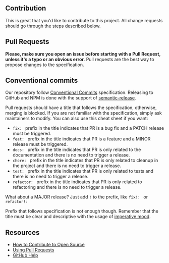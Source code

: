 ## Contribution

This is great that you'd like to contribute to this project. All change requests should go through the steps described below.

## Pull Requests

**Please, make sure you open an issue before starting with a Pull Request, unless it's a typo or an obvious error.** Pull requests are the best way to propose changes to the specification.

## Conventional commits

Our repository follow [Conventional Commits](https://www.conventionalcommits.org/en/v1.0.0/#summary) specification. Releasing to GitHub and NPM is done with the support of [semantic-release](https://semantic-release.gitbook.io/semantic-release/).

Pull requests should have a title that follows the specification, otherwise, merging is blocked. If you are not familiar with the specification, simply ask maintainers to modify. You can also use this cheat sheet if you want:

- `fix: ` prefix in the title indicates that PR is a bug fix and a PATCH release must be triggered.
- `feat: ` prefix in the title indicates that PR is a feature and a MINOR release must be triggered.
- `docs: ` prefix in the title indicates that PR is only related to the documentation and there is no need to trigger a release.
- `chore: ` prefix in the title indicates that PR is only related to cleanup in the project and there is no need to trigger a release.
- `test: ` prefix in the title indicates that PR is only related to tests and there is no need to trigger a release.
- `refactor: ` prefix in the title indicates that PR is only related to refactoring and there is no need to trigger a release.

What about a MAJOR release? Just add `!` to the prefix, like `fix!: ` or `refactor!: `

Prefix that follows specification is not enough though. Remember that the title must be clear and descriptive with the usage of [imperative mood](https://chris.beams.io/posts/git-commit/#imperative).

## Resources

- [How to Contribute to Open Source](https://opensource.guide/how-to-contribute/)
- [Using Pull Requests](https://help.github.com/articles/about-pull-requests/)
- [GitHub Help](https://help.github.com)